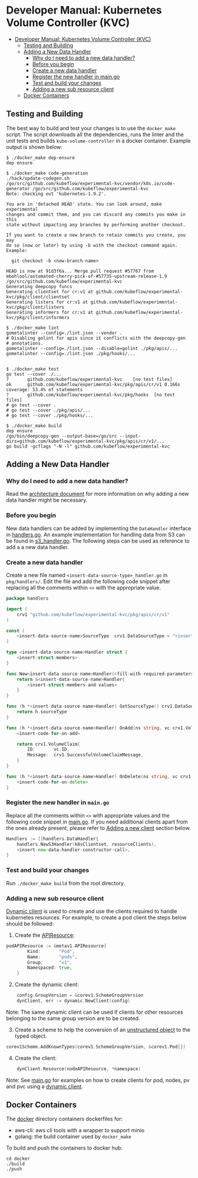 # Developer Manual: Kubernetes Volume Controller (KVC)
  
  * [Developer Manual: Kubernetes Volume Controller (KVC)](#developer-manual-kubernetes-volume-controller-kvc)
    * [Testing and Building](#testing-and-building)
    * [Adding a New Data Handler](#adding-a-new-data-handler)
      * [Why do I need to add a new data handler?](#why-do-i-need-to-add-a-new-data-handler)
      * [Before you begin](#before-you-begin)
      * [Create a new data handler](#create-a-new-data-handler)
      * [Register the new handler in main.go](#register-the-new-handler-in-maingo)
      * [Test and build your changes](#test-and-build-your-changes)
      * [Adding a new sub resource client](#adding-a-new-sub-resource-client)
    * [Docker Containers](#docker-containers)

## Testing and Building
The best way to build and test your changes is to use the `docker_make` script.
The script downloads all the dependencies, runs the linter and the unit tests 
and builds `kube-volume-controller` in a docker container. Example output is
shown below:

```
$ ./docker_make dep-ensure
dep ensure

$ ./docker_make code-generation
./hack/update-codegen.sh
/go/src/github.com/kubeflow/experimental-kvc/vendor/k8s.io/code-generator /go/src/github.com/kubeflow/experimental-kvc
Note: checking out 'kubernetes-1.9.2'.

You are in 'detached HEAD' state. You can look around, make experimental
changes and commit them, and you can discard any commits you make in this
state without impacting any branches by performing another checkout.

If you want to create a new branch to retain commits you create, you may
do so (now or later) by using -b with the checkout command again. Example:

  git checkout -b <new-branch-name>

HEAD is now at 91d3f6a... Merge pull request #57767 from mbohlool/automated-cherry-pick-of-#57735-upstream-release-1.9
/go/src/github.com/kubeflow/experimental-kvc
Generating deepcopy funcs
Generating clientset for cr:v1 at github.com/kubeflow/experimental-kvc/pkg/client/clientset
Generating listers for cr:v1 at github.com/kubeflow/experimental-kvc/pkg/client/listers
Generating informers for cr:v1 at github.com/kubeflow/experimental-kvc/pkg/client/informers

$ ./docker_make lint
gometalinter --config=./lint.json --vendor .
# Disabling golint for apis since it conflicts with the deepcopy-gen
# annotations.
gometalinter --config=./lint.json --disable=golint ./pkg/apis/...
gometalinter --config=./lint.json ./pkg/hooks/...


$ ./docker_make test
go test --cover ./...
?   	github.com/kubeflow/experimental-kvc	[no test files]
ok  	github.com/kubeflow/experimental-kvc/pkg/apis/cr/v1	0.166s	coverage: 53.4% of statements
?   	github.com/kubeflow/experimental-kvc/pkg/hooks	[no test files]
# go test --cover .
# go test --cover ./pkg/apis/...
# go test --cover ./pkg/hooks/...

$ ./docker_make build
dep ensure
/go/bin/deepcopy-gen --output-base=/go/src --input-dirs=github.com/kubeflow/experimental-kvc/pkg/apis/cr/v1/...
go build -gcflags "-N -l" github.com/kubeflow/experimental-kvc
```

## Adding a New Data Handler

### Why do I need to add a new data handler?

Read the [architecture document][arch-doc-why-dh] for more information on why
adding a new data handler might be necessary.

### Before you begin 

New data handlers can be added by implementing the `DataHandler` interface in 
[handlers.go][handler-interface]. An example implementation for handling data
from S3 can be found in [s3_handler.go][s3-handler]. The following steps 
can be used as reference to add a a new data handler.

### Create a new data handler

Create a new file named `<insert-data-source-type>_handler.go` in
`pkg/handlers/`. Edit the file and add the following code snippet after 
replacing all the comments within `<>` with the appropriate value. 

```go
package handlers

import (
    crv1 "github.com/kubeflow/experimental-kvc/pkg/apis/cr/v1"
)

const (
    <insert-data-source-name>SourceType  crv1.DataSourceType = "<insert-data-source-name>"
)

type <insert-data-source-name>Handler struct {
    <insert-struct-members>
}

func New<insert-data-source-name>Handler(<fill-with-required-parameters>) DataHandler {
    return &<insert-data-source-name>Handler{
        <insert-struct-members-and-values>
    }
}

func (h *<insert-data-source-name>Handler) GetSourceType() crv1.DataSourceType {
    return h.sourceType
}

func (h *<insert-data-source-name>Handler) OnAdd(ns string, vc crv1.VolumeConfig, controllerRef metav1.OwnerReference) crv1.VolumeClaim {
    <insert-code-for-on-add>

    return crv1.VolumeClaim{
        ID:       vc.ID,
        Message:  crv1.SuccessfulVolumeClaimMessage,
    }
}

func (h *<insert-data-source-name>Handler) OnDelete(ns string, vc crv1.VolumeConfig, controllerRef metav1.OwnerReference) {
    <insert-code-for-on-delete>
}
```

### Register the new handler in `main.go`

Replace all the comments within `<>` with appropriate values and the following
code snippet in [main.go][main-file]. If you need additional clients apart from 
the ones already present, please refer to [Adding a new client](#adding-a-new-client) section below.

```go
Handlers := []handlers.DataHandler{
    handlers.NewS3Handler(k8sClientset, resourceClients),
    <insert-new-data-handler-constructor-call>,
}
```

### Test and build your changes

Run `./docker_make build` from the root directory. 

### Adding a new sub resource client

[Dynamic client][dyn-client] is used to create and use the clients required to handle kubernetes resources.
For example, to create a pod client the steps below should be followed:
1. Create the [APIResource][apiresource]: 
```go
podAPIResource := &metav1.APIResource{
		Kind:       "Pod",
		Name:       "pods",
		Group:      "v1",
		Namespaced: true,
	}
``` 
2. Create the dynamic client:
```go
	config.GroupVersion = &corev1.SchemeGroupVersion
	dynClient, err := dynamic.NewClient(config)
```
Note: The same dynamic client can be used if clients for other resources belonging to the same 
group version are to be created.

3. Create a scheme to help the conversion of an [unstructured object][unstructured] to the typed object.
```go
corev1Scheme.AddKnownTypes(corev1.SchemeGroupVersion, &corev1.Pod{})
```

4. Create the client:
```go
    dynClient.Resource(nodeAPIResource, *namespace)
```

Note: See [main.go][main-file] for examples on how to create clients for pod, nodes, pv and pvc using a [dynamic client][dyn-client].

## Docker Containers

The [docker](../docker) directory containers dockerfiles for:

* aws-cli: aws cli tools with a wrapper to support minio
* golang: the build container used by `docker_make`

To build and push the containers to docker hub:
```
cd docker
./build
./push
```

[main-file]: ../main.go
[handler-interface]: ../pkg/handlers/handlers.go
[s3-handler]: ../pkg/handlers/s3_handler.go
[arch-doc-why-dh]: arch.md#relationship-between-volume-and-data
[dyn-client]: https://github.com/kubernetes/client-go/tree/master/dynamic
[apiresource]: https://github.com/kubernetes/apimachinery/blob/master/pkg/apis/meta/v1/types.go#L825
[unstructured]: https://github.com/kubernetes/apimachinery/blob/master/pkg/apis/meta/v1/unstructured/unstructured.go#L41